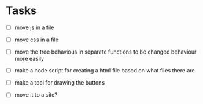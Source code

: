 # Tasks

- [ ] move js in a file
- [ ] move css in a file
- [ ] move the tree behavious in separate functions to be changed behaviour more easily

- [ ] make a node script for creating a html file based on what files there are
- [ ] make a tool for drawing the buttons
- [ ] move it to a site?